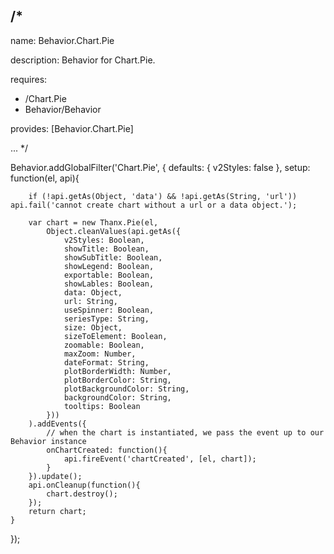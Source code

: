 /*
---

name: Behavior.Chart.Pie

description: Behavior for Chart.Pie.

requires:
 - /Chart.Pie
 - Behavior/Behavior

provides: [Behavior.Chart.Pie]

...
*/

Behavior.addGlobalFilter('Chart.Pie', {
	defaults: {
		v2Styles: false
	},
	setup: function(el, api){

		if (!api.getAs(Object, 'data') && !api.getAs(String, 'url')) api.fail('cannot create chart without a url or a data object.');

		var chart = new Thanx.Pie(el,
			Object.cleanValues(api.getAs({
				v2Styles: Boolean,
				showTitle: Boolean,
				showSubTitle: Boolean,
				showLegend: Boolean,
				exportable: Boolean,
				showLables: Boolean,
				data: Object,
				url: String,
				useSpinner: Boolean,
				seriesType: String,
				size: Object,
				sizeToElement: Boolean,
				zoomable: Boolean,
				maxZoom: Number,
				dateFormat: String,
				plotBorderWidth: Number,
				plotBorderColor: String,
				plotBackgroundColor: String,
				backgroundColor: String,
				tooltips: Boolean
			}))
		).addEvents({
			// when the chart is instantiated, we pass the event up to our Behavior instance
			onChartCreated: function(){
				api.fireEvent('chartCreated', [el, chart]);
			}
		}).update();
		api.onCleanup(function(){
			chart.destroy();
		});
		return chart;
	}
});